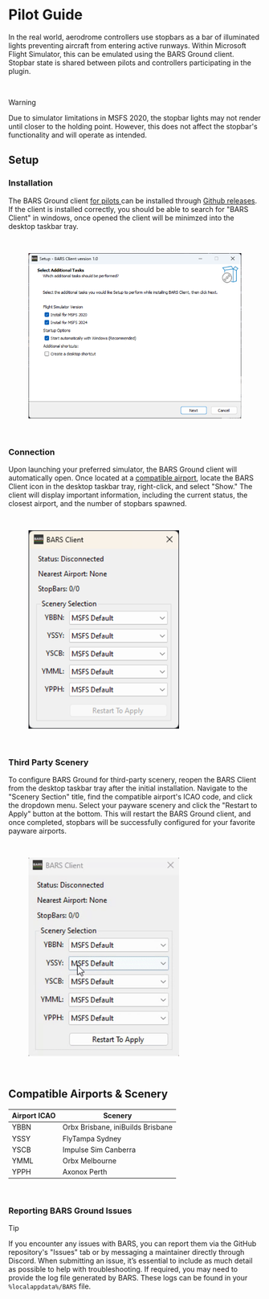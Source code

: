 # Pilot Guide

In the real world, aerodrome controllers use stopbars as a bar of illuminated lights preventing aircraft from entering active runways. Within Microsoft Flight Simulator, this can be emulated using the BARS Ground client. Stopbar state is shared between pilots and controllers participating in the plugin.

<br>

> [!WARNING]  
>  Due to simulator limitations in MSFS 2020, the stopbar lights may not render until closer to the holding point. However, this does not affect the stopbar's functionality and will operate as intended.

## Setup

### Installation  
The BARS Ground client <ins> for pilots </ins> can be installed through [Github releases](https://github.com/AussieScorcher/BARS/releases). If the client is installed correctly, you should be able to search for "BARS Client" in windows, once opened the client will be minimzed into the desktop taskbar tray.

<br>

<figure>
    <img src="../Assets/BARS_client_install.png" width="450">
    <figcaption></figcaption>
</figure>

<br>

### Connection
Upon launching your preferred simulator, the BARS Ground client will automatically open. Once located at a [compatible airport](#compatible-airports--scenery), locate the BARS Client icon in the desktop taskbar tray, right-click, and select "Show." The client will display important information, including the current status, the closest airport, and the number of stopbars spawned. 

<br>

<figure>
    <img src="../Assets/BARS_client_connection.png" width="300">
    <figcaption></figcaption>
</figure>

<br>

### Third Party Scenery
To configure BARS Ground for third-party scenery, reopen the BARS Client from the desktop taskbar tray after the initial installation. Navigate to the "Scenery Section" title, find the compatible airport's ICAO code, and click the dropdown menu. Select your payware scenery and click the "Restart to Apply" button at the bottom. This will restart the BARS Ground client, and once completed, stopbars will be successfully configured for your favorite payware airports.

<br>

<figure>
    <img src="../Assets/BARS_client_scenery.gif" width="300">
    <figcaption></figcaption>
</figure>

<br>

## Compatible Airports & Scenery

| **Airport ICAO** | **Scenery**                  |
|--------------|--------------------------|
| YBBN         | Orbx Brisbane, iniBuilds Brisbane |
| YSSY         | FlyTampa Sydney          |
| YSCB         | Impulse Sim Canberra     |
| YMML         | Orbx Melbourne           |
| YPPH         | Axonox Perth             |

<br>

### Reporting BARS Ground Issues

> [!TIP]  
>  If you encounter any issues with BARS, you can report them via the GitHub repository's "Issues" tab or by messaging a maintainer directly through Discord. When submitting an issue, it’s essential to include as much detail as possible to help with troubleshooting. If required, you may need to provide the log file generated by BARS. These logs can be found in your `%localappdata%/BARS` file.